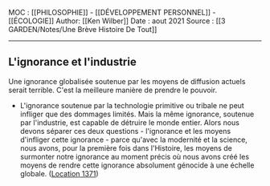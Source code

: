 MOC : [[PHILOSOPHIE]] - [[DÉVELOPPEMENT PERSONNEL]] - [[ÉCOLOGIE]]
Author: [[Ken Wilber]]
Date : aout 2021
Source : [[3 GARDEN/Notes/Une Brève Histoire De Tout]]
***

## L'ignorance et l'industrie
Une ignorance globalisée soutenue par les moyens de diffusion actuels serait terrible. C'est la meilleure manière de prendre le pouvoir. 

- L'ignorance soutenue par la technologie primitive ou tribale ne peut infliger que des dommages limités. Mais la même ignorance, soutenue par l'industrie, est capable de détruire le monde entier. Alors nous devons séparer ces deux questions - l'ignorance et les moyens d'infliger cette ignorance - parce qu'avec la modernité et la science, nous avons, pour la première fois dans l'Histoire, les moyens de surmonter notre ignorance au moment précis où nous avons créé les moyens de rendre cette ignorance absolument génocide à une échelle globale. ([Location 1371](https://readwise.io/to_kindle?action=open&asin=B07MQ681WQ&location=1371))

